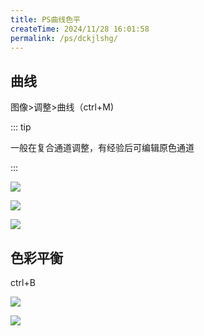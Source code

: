 ```yaml
---
title: PS曲线色平
createTime: 2024/11/28 16:01:58
permalink: /ps/dckjlshg/
---
```

## 曲线

图像>调整>曲线（ctrl+M)

::: tip

一般在复合通道调整，有经验后可编辑原色通道

:::

![](https://file.iglooblog.top/ps/%E5%9B%BEA24-28%20%E7%B4%A0%E6%9D%90.jpg)

![](https://file.iglooblog.top/ps/PixPin_2024-10-08_21-37-05.webp)

![](https://file.iglooblog.top/ps/PixPin_2025-01-21_21-27-37.png)

## 色彩平衡

ctrl+B

![](https://file.iglooblog.top/ps/%E5%9B%BEA24-38%20%E7%B4%A0%E6%9D%90.jpg)

![](https://file.iglooblog.top/ps/PixPin_2024-10-08_21-41-01.webp)